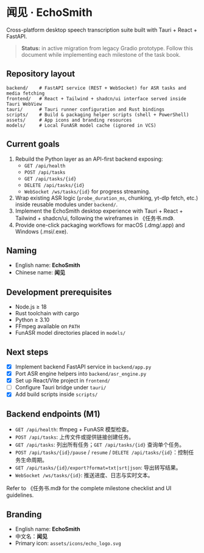 # 闻见 · EchoSmith

Cross-platform desktop speech transcription suite built with Tauri + React + FastAPI.

> **Status:** in active migration from legacy Gradio prototype. Follow this document while implementing each milestone of the task book.

## Repository layout

```
backend/    # FastAPI service (REST + WebSocket) for ASR tasks and media fetching
frontend/   # React + Tailwind + shadcn/ui interface served inside Tauri WebView
tauri/      # Tauri runner configuration and Rust bindings
scripts/    # Build & packaging helper scripts (shell + PowerShell)
assets/     # App icons and branding resources
models/     # Local FunASR model cache (ignored in VCS)
```

## Current goals

1. Rebuild the Python layer as an API-first backend exposing:
   - `GET /api/health`
   - `POST /api/tasks`
   - `GET /api/tasks/{id}`
   - `DELETE /api/tasks/{id}`
   - `WebSocket /ws/tasks/{id}` for progress streaming.
2. Wrap existing ASR logic (`probe_duration_ms`, chunking, yt-dlp fetch, etc.) inside reusable modules under `backend/`.
3. Implement the EchoSmith desktop experience with Tauri + React + Tailwind + shadcn/ui, following the wireframes in 《任务书.md》.
4. Provide one-click packaging workflows for macOS (.dmg/.app) and Windows (.msi/.exe).

## Naming

- English name: **EchoSmith**
- Chinese name: **闻见**

## Development prerequisites

- Node.js ≥ 18
- Rust toolchain with cargo
- Python ≥ 3.10
- FFmpeg available on `PATH`
- FunASR model directories placed in `models/`

## Next steps

- [x] Implement backend FastAPI service in `backend/app.py`
- [x] Port ASR engine helpers into `backend/asr_engine.py`
- [x] Set up React/Vite project in `frontend/`
- [ ] Configure Tauri bridge under `tauri/`
- [x] Add build scripts inside `scripts/`

## Backend endpoints (M1)

- `GET /api/health`: ffmpeg + FunASR 模型检查。
- `POST /api/tasks`: 上传文件或提供链接创建任务。
- `GET /api/tasks`: 列出所有任务；`GET /api/tasks/{id}` 查询单个任务。
- `POST /api/tasks/{id}/pause` / `resume` / `DELETE /api/tasks/{id}`：控制任务生命周期。
- `GET /api/tasks/{id}/export?format=txt|srt|json`: 导出转写结果。
- `WebSocket /ws/tasks/{id}`: 推送进度、日志与实时文本。

Refer to 《任务书.md》 for the complete milestone checklist and UI guidelines.

## Branding

- English name: **EchoSmith**
- 中文名：**闻见**
- Primary icon: `assets/icons/echo_logo.svg`
